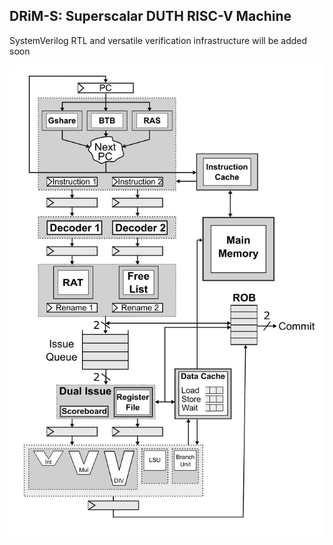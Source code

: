 ## DRiM-S: Superscalar DUTH RISC-V Machine

SystemVerilog RTL and versatile verification infrastructure will be added soon

<img src="./images/top.png"/>

